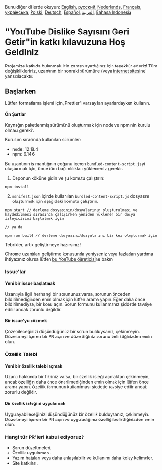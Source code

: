 Bunu diğer dillerde okuyun: [English](CONTRIBUTING.md), [русский](CONTRIBUTINGru.md), [Nederlands](CONTRIBUTINGnl.md), [Français](CONTRIBUTINGfr.md), [українська](CONTRIBUTINGuk.md), [Polski](CONTRIBUTINGpl.md), [Deutsch](CONTRIBUTINGde.md), [Español](CONTRIBUTINGes.md), [العربية](CONTRIBUTINGar.md), [Bahasa Indonesia](CONTRIBUTINGid.md)

# "YouTube Dislike Sayısını Geri Getir"in katkı kılavuzuna Hoş Geldiniz

Projemize katkıda bulunmak için zaman ayırdığınız için teşekkür ederiz! Tüm değişiklikleriniz, uzantının bir sonraki sürümüne (veya [internet sitesi](https://www.returnyoutubedislike.com/)ne) yansıtılacaktır.

## Başlarken

Lütfen formatlama işlemi için, Prettier'i varsayılan ayarlardayken kullanın.

#### Ön Şartlar

Kaynağın paketlenmiş sürümünü oluşturmak için node ve npm'nin kurulu olması gerekir.

Kurulum sırasında kullanılan sürümler:

- node: 12.18.4
- npm: 6.14.6

Bu uzantının iş mantığının çoğunu içeren `bundled-content-script.js`yi oluşturmak için, önce tüm bağımlılıkları yüklemeniz gerekir.

1. Deponun köküne gidin ve şu komutu çalıştırın:

```
npm install
```

2. `manifest.json` içinde kullanılan `bundled-content-script.js` dosyasını oluşturmak için aşağıdaki komutu çalıştırın.

```
npm start // derleme dosyasının/dosyalarının oluşturulması ve kaydedilmesi sırasında çalışırken yeniden yüklenen bir dosya izleyicisini başlatmak için

// ya da

npm run build // derleme dosyasını/dosyalarını bir kez oluşturmak için
```

Tebrikler, artık geliştirmeye hazırsınız!

Chrome uzantıları geliştirme konusunda yeniyseniz veya fazladan yardıma ihtiyacınız olursa lütfen [bu YouTube öğreticisi](https://www.youtube.com/watch?v=mdOj6HYE3_0)ne bakın.

### Issue'lar

#### Yeni bir issue başlatmak

Uzantıyla ilgili herhangi bir sorununuz varsa, sorunun önceden bildirilmediğinden emin olmak için lütfen arama yapın. Eğer daha önce bildirilmediyse, bir konu açın. Sorun formunu kullanmanız şiddetle tavsiye edilir ancak zorunlu değildir.

#### Bir issue'yu çözmek

Çözebileceğinizi düşündüğünüz bir sorun bulduysanız, çekinmeyin. Düzeltmeyi içeren bir PR açın ve düzelttiğiniz sorunu belirttiğinizden emin olun.

### Özellik Talebi

#### Yeni bir özellik talebi açmak

Uzantı hakkında bir fikriniz varsa, bir özellik isteği açmaktan çekinmeyin, ancak özelliğin daha önce önerilmediğinden emin olmak için lütfen önce arama yapın. Özellik formunun kullanılması şiddetle tavsiye edilir ancak zorunlu değildir.

#### Bir özellik isteğini uygulamak

Uygulayabileceğinizi düşündüğünüz bir özellik bulduysanız, çekinmeyin. Düzeltmeyi içeren bir PR açın ve uyguladığınız özelliği belirttiğinizden emin olun.

### Hangi tür PR'leri kabul ediyoruz?

- Sorun düzeltmeleri.
- Özellik uygulaması.
- Yazım hataları veya daha anlaşılabilir ve kullanımı daha kolay kelimeler.
- Site katkıları.
